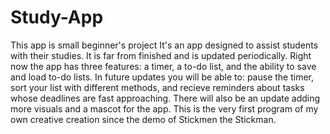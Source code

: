 # Study-App
This app is small beginner's project
It's an app designed to assist students with their studies.
It is far from finished and is updated periodically.
Right now the app has three features: a timer, a to-do list, and the ability to save and load to-do lists.
In future updates you will be able to: pause the timer, sort your list with different methods, and recieve reminders about tasks whose deadlines are fast approaching.
There will also be an update adding more visuals and a mascot for the app.
This is the very first program of my own creative creation since the demo of Stickmen the Stickman.

